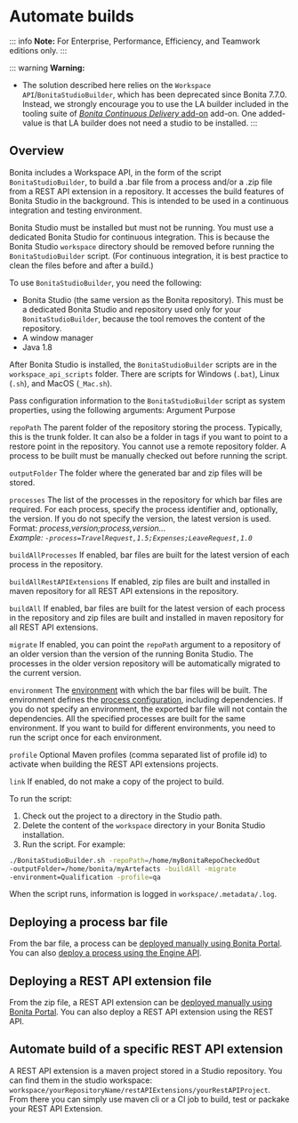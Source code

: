 # Automate builds

::: info
**Note:** For Enterprise, Performance, Efficiency, and Teamwork editions only.
:::

::: warning
**Warning:**
* The solution described here relies on the `Workspace API`/`BonitaStudioBuilder`, which has been deprecated since Bonita 7.7.0. Instead, we strongly encourage you to use the LA builder included in the tooling suite of [*Bonita Continuous Delivery* add-on](https://documentation.bonitasoft.com/bcd/2.0/) add-on. One added-value is that LA builder does not need a studio to be installed.
:::

## Overview

Bonita includes a Workspace API, in the form of the script `BonitaStudioBuilder`, to build a .bar file from a process and/or a .zip file from a REST API extension in a repository. It accesses the build features of Bonita Studio in the background. 
This is intended to be used in a continuous integration and testing environment. 

Bonita Studio must be installed but must not be running. You must use a dedicated Bonita Studio for continuous integration.
This is because the Bonita Studio `workspace` directory should be removed before running the `BonitaStudioBuilder` script. 
(For continuous integration, it is best practice to clean the files before and after a build.)

To use `BonitaStudioBuilder`, you need the following:

* Bonita Studio (the same version as the Bonita repository). This must be a dedicated Bonita Studio and repository used only for your `BonitaStudioBuilder`, because the tool removes the content of the repository.
* A window manager
* Java 1.8

After Bonita Studio is installed, the `BonitaStudioBuilder` scripts are in the `workspace_api_scripts` folder. 
There are scripts for Windows (`.bat`), Linux (`.sh`), and MacOS (`_Mac.sh`).

Pass configuration information to the `BonitaStudioBuilder` script as system properties, using the following arguments:
Argument
Purpose

`repoPath`
The parent folder of the repository storing the process. Typically, this is the trunk folder. It can also be a folder in tags if you want to point to a restore point in the repository. 
You cannot use a remote repository folder. A process to be built must be manually checked out before running the script.

`outputFolder`
The folder where the generated bar and zip files will be stored.

`processes`
The list of the processes in the repository for which bar files are required. 
For each process, specify the process identifier and, optionally, the version. 
If you do not specify the version, the latest version is used.   
Format: _process_,_version;_process_,_version_...  
Example: `-process=TravelRequest,1.5;Expenses;LeaveRequest,1.0`_

`buildAllProcesses`
If enabled, bar files are built for the latest version of each process in the repository.

`buildAllRestAPIExtensions`
If enabled, zip files are built and installed in maven repository for all REST API extensions in the repository.

`buildAll`
If enabled, bar files are built for the latest version of each process in the repository and zip files are built and installed in maven repository for all REST API extensions.

`migrate`
If enabled, you can point the `repoPath` argument to a repository of an older version than the version of the running Bonita Studio. 
The processes in the older version repository will be automatically migrated to the current version.

`environment`
The [environment](environments.md) with which the bar files will be built. 
The environment defines the [process configuration](configuring-a-process.md), including dependencies. 
If you do not specify an environment, the exported bar file will not contain the dependencies. 
All the specified processes are built for the same environment. 
If you want to build for different environments, you need to run the script once for each environment.

`profile`
Optional Maven profiles (comma separated list of profile id) to activate when building the REST API extensions projects.

`link`
If enabled, do not make a copy of the project to build.

To run the script:

1. Check out the project to a directory in the Studio path.
2. Delete the content of the `workspace` directory in your Bonita Studio installation.
3. Run the script. For example:
```bash
./BonitaStudioBuilder.sh -repoPath=/home/myBonitaRepoCheckedOut
-outputFolder=/home/bonita/myArtefacts -buildAll -migrate 
-environment=Qualification -profile=qa
```

When the script runs, information is logged in `workspace/.metadata/.log`.

## Deploying a process bar file

From the bar file, a process can be [deployed manually using Bonita Portal](processes.md). You can also [deploy a process using the Engine API](manage-a-process.md).

## Deploying a REST API extension file

From the zip file, a REST API extension can be [deployed manually using Bonita Portal](api-extensions.md). You can also deploy a REST API extension using the REST API.

## Automate build of a specific REST API extension

A REST API extension is a maven project stored in a Studio repository. You can find them in the studio workspace: `workspace/yourRepositoryName/restAPIExtensions/yourRestAPIProject`. From there you can simply use maven cli or a CI job to build, test or packake your REST API Extension.
